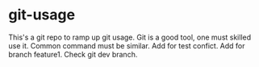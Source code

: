 # git-usage
This's a git repo to ramp up git usage.
Git is a good tool, one must skilled use it.
Common command must be similar.
Add for test confict.
Add for branch feature1.
Check git dev branch.
